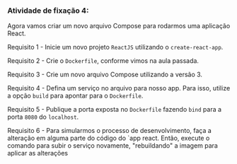 
###  Atividade de fixação 4:

Agora vamos criar um novo arquivo Compose para rodarmos uma aplicação React.

Requisito 1 - Inicie um novo projeto `ReactJS` utilizando o `create-react-app`.

Requisito 2 - Crie o `Dockerfile`, conforme vimos na aula passada.

Requisito 3 - Crie um novo arquivo Compose utilizando a versão 3.

Requisito 4 - Defina um serviço no arquivo para nosso app. Para isso, utilize a opção `build` para apontar para o `Dockerfile`.

Requisito 5 - Publique a porta exposta no `Dockerfile` fazendo `bind` para a porta `8080` do `localhost`.

Requisito 6 - Para simularmos o processo de desenvolvimento, faça a alteração em alguma parte do código do `app react. Então, execute o comando para subir o serviço novamente, "rebuildando" a imagem para aplicar as alterações

